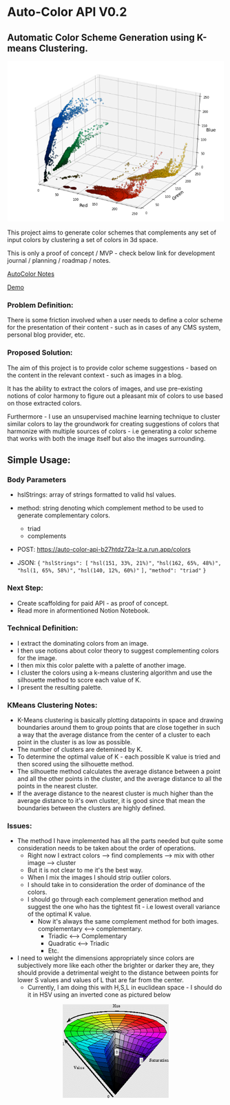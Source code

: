 # Auto-Color API V0.2  

## Automatic Color Scheme Generation using K-means Clustering.

<center><img src="./assets/readme/rgb-scatter2.png" alt="CIELAB_color_space_top_view" style="zoom:75%; " /></center>

This project aims to generate color schemes that complements any set of input colors by clustering a set of colors in 3d space.

This is only a proof of concept / MVP - check below link for development journal / planning / roadmap / notes.

[AutoColor Notes](https://light-brook-fae.notion.site/AutoColor-0691e08e305b4b7cb6c54dc8cf0ee50e)

[Demo](https://auto-color-1337.web.app/)

### Problem Definition:

There is some friction involved when a user needs to define a color scheme for the presentation of their content - such as in cases of any CMS system, personal blog provider, etc.

### Proposed Solution:

The aim of this project is to provide color scheme suggestions - based on the content in the relevant context - such as images in a blog.

It has the ability to extract the colors of images, and use pre-existing notions of color harmony to figure out a pleasant mix of colors to use based on those extracted colors.

Furthermore - I use an unsupervised machine learning technique to cluster similar colors to lay the groundwork for creating suggestions of colors that harmonize with multiple sources of colors - i.e generating a color scheme that works with both the image itself but also the images surrounding.

## Simple Usage: 

### 

### Body Parameters

- hslStrings: array of strings formatted to valid hsl values.
- method: string denoting which complement method to be used to generate complementary colors.
  - triad
  - complements

- POST: https://auto-color-api-b27htdz72a-lz.a.run.app/colors
- JSON: `{`
	`"hslStrings": [`
	  `"hsl(151, 33%, 21%)",`
    `"hsl(162, 65%, 48%)",`
    `"hsl(1, 65%, 58%)",`
    `"hsl(140, 12%, 60%)"`
  `],`
	`"method": "triad"`
	`}`



### Next Step:

- Create scaffolding for paid API - as proof of concept.
- Read more in aformentioned Notion Notebook.

### Technical Definition:

- I extract the dominating colors from an image.
- I then use notions about color theory to suggest complementing colors for the image.
- I then mix this color palette with a palette of another image.
- I cluster the colors using a k-means clustering algorithm and use the silhouette method to score each value of K.
- I present the resulting palette.

### KMeans Clustering Notes:

- K-Means clustering is basically plotting datapoints in space and drawing boundaries around them to group points that are close together in such a way that the average distance from the center of a cluster to each point in the cluster is as low as possible.
- The number of clusters are detemined by K.
- To determine the optimal value of K - each possible K value is tried and then scored using the silhouette method.
- The silhouette method calculates the average distance between a point and all the other points in the cluster, and the average distance to all the points in the nearest cluster.
- If the average distance to the nearest cluster is much higher than the average distance to it's own cluster, it is good since that mean the boundaries between the clusters are highly defined.

### Issues:

- The method I have implemented has all the parts needed but quite some consideration needs to be taken about the order of operations.
  - Right now I extract colors --> find complements --> mix with other image --> cluster
  - But it is not clear to me it's the best way.
  - When I mix the images I should strip outlier colors.
  - I should take in to consideration the order of dominance of the colors.
  - I should go through each complement generation method and suggest the one who has the tightest fit - i.e lowest overall variance of the optimal K value.
    - Now it's always the same complement method for both images. complementary <--> complementary.
      - Triadic <--> Complementary
      - Quadratic <--> Triadic
      - Etc.
- I need to weight the dimensions appropriately since colors are subjectively more like each other the brighter or darker they are, they should provide a detrimental weight to the distance between points for lower S values and values of L that are far from the center.
  - Currently, I am doing this with H,S,L in euclidean space - I should do it in HSV using an inverted cone as pictured below

<center><img src="./assets/readme/hsv_cone.png" alt="HSV Color Cone" style="zoom:75%; " /></center>
